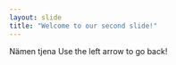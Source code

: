 ```yaml
---
layout: slide
title: "Welcome to our second slide!"
---
```

Nämen tjena
Use the left arrow to go back!
